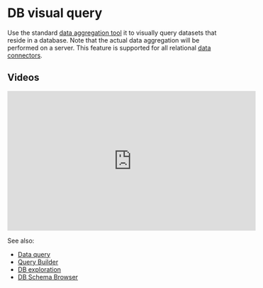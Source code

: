 <!-- TITLE: DB visual query -->
<!-- SUBTITLE: -->

# DB visual query

Use the standard [data aggregation tool](../transform/aggregate-rows.md) it to visually query 
datasets that reside in a database. Note that the actual data aggregation will be performed
on a server. This feature is supported for all relational [data connectors](data-connection.md).

## Videos

<iframe width="560" height="315" src="https://www.youtube.com/embed/YJmSvh3_uCM?start=299" frameborder="0" allow="accelerometer; autoplay; clipboard-write; encrypted-media; gyroscope; picture-in-picture" allowfullscreen></iframe>

See also:

  * [Data query](data-query.md)
  * [Query Builder](query-builder.md)
  * [DB exploration](db-exploration.md)
  * [DB Schema Browser](db-exploration.md#schema-browser)
